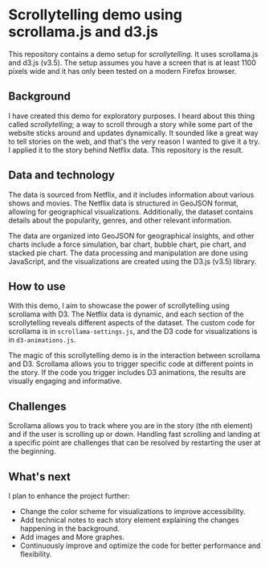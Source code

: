 # Scrollytelling demo using scrollama.js and d3.js
This repository contains a demo setup for *scrollytelling*. It uses scrollama.js and d3.js (v3.5). The setup assumes you have a screen that is at least 1100 pixels wide and it has only been tested on a modern Firefox browser.

## Background

I have created this demo for exploratory purposes. I heard about this thing called *scrollytelling*; a way to scroll through a story while some part of the website sticks around and updates dynamically. It sounded like a great way to tell stories on the web, and that's the very reason I wanted to give it a try. I applied it to the story behind Netflix data. This repository is the result.



## Data and technology

The data is sourced from Netflix, and it includes information about various shows and movies. The Netflix data is structured in GeoJSON format, allowing for geographical visualizations. Additionally, the dataset contains details about the popularity, genres, and other relevant information.

The data are organized into GeoJSON for geographical insights, and other charts include a force simulation, bar chart, bubble chart, pie chart, and stacked pie chart. The data processing and manipulation are done using JavaScript, and the visualizations are created using the D3.js (v3.5) library.


## How to use

With this demo, I aim to showcase the power of scrollytelling using scrollama with D3. The Netflix data is dynamic, and each section of the scrollytelling reveals different aspects of the dataset. The custom code for scrollama is in `scrollama-settings.js`, and the D3 code for visualizations is in `d3-animations.js`.

The magic of this scrollytelling demo is in the interaction between scrollama and D3. Scrollama allows you to trigger specific code at different points in the story. If the code you trigger includes D3 animations, the results are visually engaging and informative.

## Challenges

Scrollama allows you to track where you are in the story (the nth element) and if the user is scrolling up or down. Handling fast scrolling and landing at a specific point are challenges that can be resolved by restarting the user at the beginning.

## What's next

I plan to enhance the project further:

- Change the color scheme for visualizations to improve accessibility.
- Add technical notes to each story element explaining the changes happening in the background.
- Add images and More graphes.
- Continuously improve and optimize the code for better performance and flexibility.
